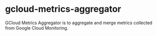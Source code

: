# gcloud-metrics-aggregator
GCloud Metrics Aggregator is to aggregate and merge metrics collected from Google Cloud Monitoring.
